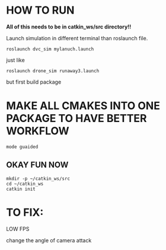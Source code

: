 # HOW TO RUN

**All of this needs to be in catkin_ws/src directory!!**

Launch simulation in different terminal than roslaunch file.

```
roslaunch dvc_sim mylanuch.launch
```

just like 

```
roslaunch drone_sim runaway3.launch
```
but first build package

# MAKE ALL CMAKES INTO ONE PACKAGE TO HAVE BETTER WORKFLOW 

```
mode guaided
```
## OKAY FUN NOW

```
mkdir -p ~/catkin_ws/src
cd ~/catkin_ws
catkin init
```

# TO FIX: 
LOW FPS

change the angle of camera attack